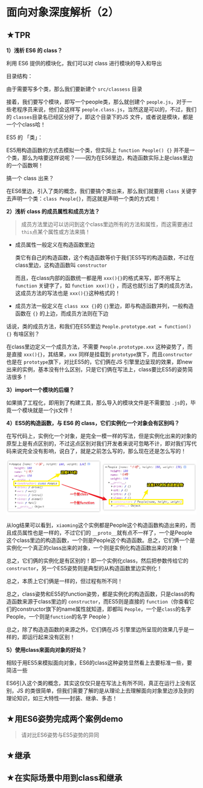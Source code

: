 # 面向对象深度解析（2）

## ★TPR

**1）浅析 ES6 的 class？**

利用 ES6 提供的模块化，我们可以对 class 进行模块的导入和导出

目录结构：

由于需要写多个类，那么我们要新建个 `src/classess` 目录

接着，我们要写个模块，即写一个people类，那么就创建个 `people.js`，对于一些老程序员来说，他们会这样写 `people.class.js`，当然这是可以的，不过，我们的 `classes`目录名已经区分好了，即这个目录下的JS 文件，或者说是模块，都是一个个class哈！

ES5 的 「类」：

ES5用构造函数的方式去模拟一个类，但实际上 `function People() {}` 并不是一个类，那么为啥要这样说呢？——因为在ES6里边，构造函数实际上是class里边的一个函数啊！

搞一个 class 出来？

在ES6里边，引入了类的概念，我们要搞个类出来，那么我们就要用 `class` 关键字去声明一个类：`class People{}`，而这就是声明一个类的方式啦！

**2）浅析 class 的成员属性和成员方法？**

> 成员方法里边可以访问到这个class里边所有的方法和属性，而这需要通过 `this`点某个属性或方法来搞！

- 成员属性一般定义在构造函数里边

  类它有自己的构造函数，这个构造函数等价于我们ES5写的构造函数，不过在class里边，这构造函数叫 `constructor`

  而且，在class内部的函数统一都是用 `xxx(){}`的格式来写，即不用写上`function` 关键字了，如 `function xxx(){}` ，而这也就引出了类的成员方法，这成员方法的写法也是 `xxx(){}`这种格式的！

- 成员方法一般定义在 `class xxx {}`的 `{}`里边，即与构造函数并列，一般构造函数在 `{}` 的上边，而成员方法则在下边

话说，类的成员方法，和我们在ES5里边 `People.prototype.eat = function(){}` 有啥区别？

在class里边定义一个成员方法，不需要 `People.prototype.xxx` 这种姿势了，而是直接 `xxx(){}`，其结果，`xxx`
同样是挂载到 `prototype`旗下，而且`constructor`也是在 `prototype`旗下，对比ES5的，它们俩在JS 引擎里边呈现的效果，即new出来的实例，基本没有什么区别，只是它们俩在写法上，class要比ES5的姿势简洁很多！


**3）import一个模块的后缀？**

如果搞了工程化，即用到了构建工具，那么导入的模块文件是不需要加 `.js`的，毕竟一个模块就是一个js文件！

**4）ES5的构造函数，与 ES6 的 class，它们实例化一个对象会有区别吗？**

在写代码上，实例化一个对象，是完全一模一样的写法，但是实例化出来的对象的原型上是有点区别的，不过这点区别对我们开发者来说可忽略不计，即对我们写代码来说完全没有影响，说白了，就是之前怎么写的，那么现在还是怎么写的！

![function出来的实例和class出来的之间的区别](assets/img/2019-11-29-17-44-36.png)

从log结果可以看到，`xiaoming`这个实例都是People这个构造函数构造出来的，而且成员属性也是一样的，不过它们的 `__proto__`就有点不一样了，一个是People这个class里边的构造函数，一个则是People这个构造函数。总之，它们俩一个是实例化一个真正的class出来的对象，一个则是实例化构造函数出来的对象！

总之，它们俩的实例化是有区别的！即一个实例化class，然后把参数传给它的`constructor`，另一个ES5姿势则是典型的从构造函数里边实例化！

总之，本质上它们俩是一样的，但过程有所不同！

总之，class姿势和ES5的function姿势，都是实例化的构造函数，只是class的构造函数来源于class里边的 `constructor`，而ES5则是直接的 `function`（你查看它们的constructor旗下的name属性就知道，即都叫 `People`，一个是`class`的名字 People，一个则是`function`的名字 People ）

总之，除了构造造函数的来源之外，它们俩在JS 引擎里边所呈现的效果几乎是一样的，即运行起来没有区别！

**5）使用class来面向对象的好处？**

相较于用ES5来模拟面向对象，ES6的class这种姿势显然看上去要标准一些，要简洁一些

ES6引入这个类的概念，其实这仅仅只是在写法上有所不同，真正在运行上没有区别，JS 的类很简单，但我们需要了解的是从理论上去理解面向对象里边涉及到的理论知识，如三大特性——封装、继承、多态！












## ★用ES6姿势完成两个案例demo

> 请对比ES6姿势与ES5姿势的异同




## ★继承


## ★在实际场景中用到class和继承

